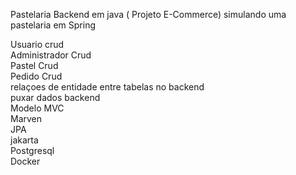 Pastelaria Backend em java ( Projeto E-Commerce) simulando uma pastelaria em Spring 

Usuario crud    
Administrador Crud    
Pastel Crud    
Pedido Crud    
relaçoes de entidade entre tabelas no backend  
puxar dados backend    
Modelo MVC  
Marven  
JPA  
jakarta  
Postgresql  
Docker  


